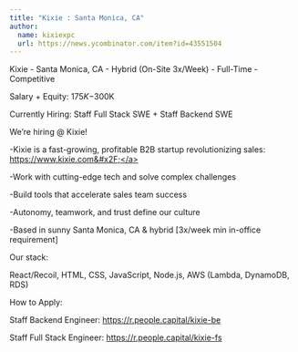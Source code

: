 ```yaml
---
title: "Kixie : Santa Monica, CA"
author:
  name: kixiexpc
  url: https://news.ycombinator.com/item?id=43551504
---
```

Kixie - Santa Monica, CA - Hybrid (On-Site 3x&#x2F;Week) - Full-Time - Competitive

Salary + Equity: $175K-$300K

Currently Hiring: Staff Full Stack SWE + Staff Backend SWE

We’re hiring @ Kixie!

-Kixie is a fast-growing, profitable B2B startup revolutionizing sales: <a href="https:&#x2F;&#x2F;www.kixie.com&#x2F;" rel="nofollow">https:&#x2F;&#x2F;www.kixie.com&#x2F;</a>

-Work with cutting-edge tech and solve complex challenges

-Build tools that accelerate sales team success

-Autonomy, teamwork, and trust define our culture

-Based in sunny Santa Monica, CA &amp; hybrid [3x&#x2F;week min in-office requirement]

Our stack:

React&#x2F;Recoil, HTML, CSS, JavaScript, Node.js, AWS (Lambda, DynamoDB, RDS)

How to Apply:

Staff Backend Engineer: <a href="https:&#x2F;&#x2F;r.people.capital&#x2F;kixie-be" rel="nofollow">https:&#x2F;&#x2F;r.people.capital&#x2F;kixie-be</a>

Staff Full Stack Engineer: <a href="https:&#x2F;&#x2F;r.people.capital&#x2F;kixie-fs" rel="nofollow">https:&#x2F;&#x2F;r.people.capital&#x2F;kixie-fs</a>
<JobApplication />
